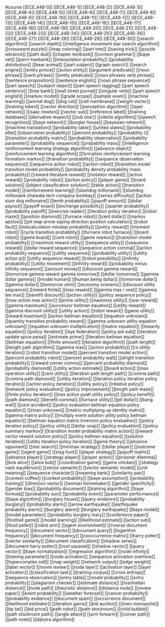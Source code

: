 #course
[[ECE_448-0]]
[[ECE_448-1]]
[[ECE_448-2]]
[[ECE_448-3]]
[[ECE_448-4]]
[[ECE_448-5]]
[[ECE_448-6]]
[[ECE_448-7]]
[[ECE_448-8]]
[[ECE_448-9]]
[[ECE_448-10]]
[[ECE_448-11]]
[[ECE_448-12]]
[[ECE_448-13]]
[[ECE_448-14]]
[[ECE_448-15]]
[[ECE_448-16]]
[[ECE_448-17]]
[[ECE_448-18]]
[[ECE_448-19]]
[[ECE_448-20]]
[[ECE_448-21]]
[[ECE_448-22]]
[[ECE_448-23]]
[[ECE_448-24]]
[[ECE_448-25]]
[[ECE_448-26]]
[[ECE_448-27]]
[[ECE_448-28]]
[[ECE_448-29]]
[[ECE_448-30]]
[[search algorithm]]
[[search depth]]
[[intelligence movement star search algorithm]]
[[crossword puzzle]]
[[map coloring]]
[[part tree]]
[[saving trick]]
[[puzzle advance]]
[[path dud]]
[[chapter textbook]]
[[context grammar]]
[[baye net]]
[[penn treebank]]
[[interpolation probability]]
[[probability distribution]]
[[bear animal]]
[[part subject]]
[[graph search]]
[[search engine]]
[[entity prince]]
[[action entity]]
[[argument predicate]]
[[noun phrase]]
[[verb phrase]]
[[entity predicate]]
[[noun phrases verb phrase]]
[[sentence proposition]]
[[sentence english]]
[[noun phrase sequence]]
[[part speech]]
[[subject object]]
[[part speech tagging]]
[[part speech sentence]]
[[tree bank]]
[[wall street journal]]
[[singular verb]]
[[part speech english]]
[[markov model]]
[[grade scope]]
[[sample exam]]
[[machine learning]]
[[animal dog]]
[[dog cat]]
[[cell membrane]]
[[weight vector]]
[[training token]]
[[vector direction]]
[[perceptron algorithm]]
[[layer network]]
[[isaac newton]]
[[vector sub]]
[[reference label]]
[[training database]]
[[derivative respect]]
[[sub istar]]
[[viterbi algorithm]]
[[speech recognition]]
[[baye network]]
[[burglar house]]
[[bayesian network]]
[[machine translation]]
[[probability table]]
[[united states]]
[[probability ellie]]
[[observation probability]]
[[percent probability]]
[[probability r]]
[[transition probability matrix]]
[[probability observation]]
[[probability parameter]]
[[probability sequence]]
[[probability mass]]
[[intelligence reinforcement learning strategy algorithm]]
[[advance object]]
[[reinforcement learning algorithm]]
[[formalism reinforcement learning formalism markov]]
[[transition probability]]
[[sequence observation sequence]]
[[sequence action robot]]
[[action robot]]
[[transition model transition model probability]]
[[probability density probability mass probability]]
[[reward literature reward]]
[[notation reward]]
[[action reward]]
[[probability robot]]
[[action policy]]
[[player game]]
[[board solution]]
[[object classification solution]]
[[table action]]
[[transition model]]
[[reinforcement learning]]
[[slumdog millionaire]]
[[slumdog millionaire chaiwala tech company bombay]]
[[series difficulty]]
[[action slum dog millionaire]]
[[tenth probability]]
[[payoff amount]]
[[dollar payout]]
[[payoff evian]]
[[exchange possibility]]
[[quarter probability]]
[[probability payoff]]
[[exercise reader]]
[[iteration policy iteration]]
[[robot maze]]
[[position diamond]]
[[furnace robot]]
[[cent dollar]]
[[markov apolosi]]
[[pit map arrow saying direction position calculation]]
[[robot fault]]
[[miscalculation misstep probability]]
[[policy reward]]
[[moment robot]]
[[cycle transition probability]]
[[furnace robot furnace]]
[[board robot]]
[[game board]]
[[cent robot]]
[[game markov]]
[[transition model probability]]
[[maximize reward utility]]
[[sequence utility]]
[[sequence reward]]
[[dollar reward sequence]]
[[sequence action comma]]
[[action probability sequence]]
[[utility sequence]]
[[probability utility]]
[[utility action pi]]
[[utility sequence reward]]
[[robot possibility]]
[[infinity probability]]
[[utility movement]]
[[infinity reward]]
[[probability minus infinity sequence]]
[[amount money]]
[[discount gamma reward]]
[[tomorrow gamma reward gamma tomorrow]]
[[dollar tomorrow]]
[[gamma dollar gamma]]
[[model human]]
[[human being dollar]]
[[tomorrow dollar]]
[[gamma dollar]]
[[tomorrow uhm]]
[[economy scenario]]
[[discount utility sequence]]
[[reward finite]]
[[max reward]]
[[gamma max r vest]]
[[gamma tee max]]
[[benefit discount]]
[[action utility]]
[[policy sequence policy]]
[[max action max action]]
[[prime utility]]
[[maximize utility]]
[[war reward]]
[[gamma maximum]]
[[successor bellman equation]]
[[utility reward]]
[[gamma discount utility]]
[[utility action]]
[[robot reward]]
[[game utility]]
[[reward maximum]]
[[action bellman equation]]
[[equation unknown]]
[[quantity transition probability reward]]
[[gamma unknown utility equation unknown]]
[[equation unknown multiplication]]
[[matrix equation]]
[[linearity equation]]
[[policy iteration]]
[[eye federation]]
[[policy pie sub]]
[[iteration update spice paisa]]
[[estimate prime]]
[[iteration bellman equation]]
[[bellman equation]]
[[finite amount]]
[[iteration algorithm]]
[[path length]]
[[length path algorithm]]
[[gamma max]]
[[action probability]]
[[rs utility iteration]]
[[robot transition model]]
[[percent transition model action]]
[[percent probability robot]]
[[percent probability wall]]
[[alright transition probability]]
[[reward corner comma]]
[[percent probability diamond]]
[[probability diamond]]
[[utility action estimate]]
[[board action]]
[[max operation utility]]
[[cent utility]]
[[iteration path length path]]
[[comma path]]
[[comma path diamond]]
[[utility iteration]]
[[iteration policy iteration policy iteration]]
[[action policy iteration]]
[[utility policy]]
[[relative policy]]
[[network policy evaluation]]
[[policy improvement]]
[[length path maze]]
[[finite policy iteration]]
[[max action pyatt utility policy]]
[[policy benefit]]
[[path diamond]]
[[benefit comma]]
[[furnace utility]]
[[pit dollar]]
[[bang wall]]
[[cent accident]]
[[policy evaluation bellman equation policy equation]]
[[zinan unknown]]
[[matrix multiplying up identity matrix]]
[[gamma matrix policy]]
[[multiply event solution utility policy bellman equation]]
[[bellman equation matrix inversion policy evaluation]]
[[policy iteration policy]]
[[policy utility]]
[[dollar soap]]
[[policy evaluation]]
[[policy summary markov]]
[[transition model probability matrix action]]
[[reward vector reward solution policy]]
[[policy bellman equation]]
[[solution iteration]]
[[utility iteration policy iteration]]
[[game theory]]
[[advance opponent]]
[[star search]]
[[minimax strategy]]
[[dollar player]]
[[outcome game]]
[[agent game]]
[[stag hunt]]
[[player strategy]]
[[payoff matrix]]
[[advance player]]
[[strategy player]]
[[player action]]
[[prisoner dilemma]]
[[bob alice]]
[[alice bob]]
[[coordination game]]
[[game chicken]]
[[strategy nash equilibrium]]
[[vector semantic]]
[[vector semantic model]]
[[unit meaning]]
[[sequence character]]
[[meaning bank]]
[[similarity pair]]
[[context coffee]]
[[context probability]]
[[baye assumption]]
[[probability training]]
[[direction vector]]
[[woman homemaker]]
[[gender specificity]]
[[gender bias]]
[[probability document]]
[[training algorithm]]
[[baye formula]]
[[probability sun]]
[[probability event]]
[[parameter performance]]
[[baye algorithm]]
[[burglary house]]
[[query evidence]]
[[probability burglary]]
[[probability alarm]]
[[arrow earthquake]]
[[earthquake probability alarm]]
[[burglary alarm]]
[[burglary earthquake]]
[[baye model]]
[[model parameter]]
[[probability burglary mary]]
[[conference paper]]
[[football game]]
[[model learning]]
[[likelihood estimate]]
[[action sub]]
[[food pellet]]
[[robot arm]]
[[agent environment]]
[[inverse document frequency]]
[[document vector]]
[[document query]]
[[logarithm frequency]]
[[document frequency]]
[[cooccurrence matrix]]
[[harry potter]]
[[vector similarity]]
[[document classification]]
[[shadow series]]
[[document harry potter]]
[[root squared]]
[[shadow vector]]
[[query vector]]
[[baye normalization]]
[[regression algorithm]]
[[node infinity]]
[[training parameter]]
[[node activation]]
[[sequence activation overtime]]
[[hypercomplex cell]]
[[map weight]]
[[network output]]
[[edge weight]]
[[label vector]]
[[movie review]]
[[node layer]]
[[activation layer]]
[[layer activation]]
[[classification task]]
[[training corpus]]
[[cross entropy]]
[[sequence observation]]
[[entry table]]
[[model probability]]
[[entry probability]]
[[plagiarism checker]]
[[estimate distance]]
[[manhattan distance]]
[[node path]]
[[heuristic distance]]
[[distance node]]
[[review paper]]
[[event probability]]
[[weather forecast]]
[[cancer probability]]
[[probability evidence]]
[[document spam]]
[[occurrence document]]
[[likelihood estimator]]
[[iteration game]]
[[bid auction]]
[[town monopolist]]
[[tip tat]]
[[bid price]]
[[path robot]]
[[path stockroom]]
[[child bubble]]
[[path stockroom path]]
[[angle attack]]
[[arm forearm]]
[[corner path]]
[[path node]]
[[dijkstra algorithm]]

